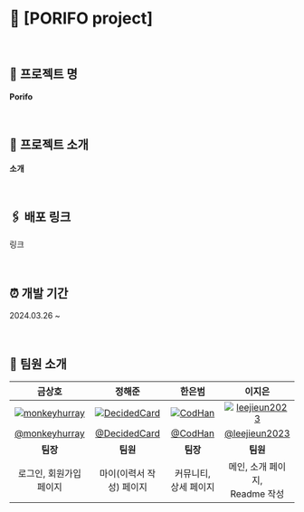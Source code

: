 # 🐬 [PORIFO project]

<br>

## 📌 프로젝트 명
**Porifo**


<br>

## 📌 프로젝트 소개

**소개**


<br>

## 🖇️ 배포 링크

링크

<br>

## ⏰ 개발 기간

2024.03.26 ~


<br>

## 🍑 팀원 소개

|                  **금상호**                  |             **정해준**             |                 **한은범**                 |               **이지은**                |
| :------------------------------------------: | :--------------------------------: | :----------------------------------------: | :-------------------------------------: |
| <a href="https://github.com/monkeyhurray"><img src="https://github.com/monkeyhurray.png" alt="monkeyhurray" border="0"></a> | <a href="https://github.com/DecidedCard"><img src="https://github.com/DecidedCard.png" alt="DecidedCard" border="0" /></a> | <a href="https://github.com/CodHan"><img src="https://github.com/CodHan.png" alt="CodHan" border="0"></a> |<a href="https://github.com/leejieun2023"><img src="https://github.com/leejieun2023.png" alt="leejieun2023" border="0"></a> |
| [@monkeyhurray](https://github.com/monkeyhurray) | [@DecidedCard](https://github.com/DecidedCard) | [@CodHan](https://github.com/CodHan) | [@leejieun2023](https://github.com/leejieun2023)|
|                     **팀장**                     |                **팀원**                |                    **팀장**                    |                  **팀원**                  |
|                   로그인, 회원가입 페이지                   |              마이(이력서 작성) 페이지            |                  커뮤니티, 상세 페이지                 |                메인, 소개 페이지,<br>Readme 작성                |

